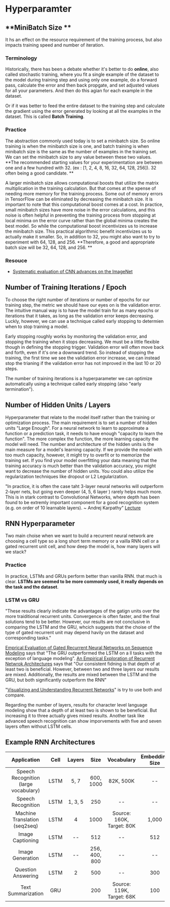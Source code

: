 # **Hyperparamter** 

## **MiniBatch Size **

It hs an effect on the resource requirement of the training process, but also impacts training speed and number of iteration.

### Terminology

Historically, there has been a debate whether it's better to do **online**, also called stochastic training, where you fit a single example of the dataset to the model during training step and using only one example, do a forward pass, calculate the error and then back propgate, and set adjusted values for all your parameters. And then do this agian for each example in the dataset. 

Or if it was better to feed the entire dataset to the training step and calculate the gradient using the error generated by looking at all the examples in the dataset. This is called **Batch Training**. 

### Practice

The abstraction commonly used today is to set a minibatch size. So online training is when the minibatch size is one, and batch training is when minibatch size is the same as the number of examples in the training set. We can set the minibatch size to any value between these two values. **The recommended starting values for your experimentation are between one and a few hundred with 32. (ex : [1, 2, 4, 8, 16, 32, 64, 128, 256]). 32 often being a good candidate. **

A larger minibatch size allows computational boosts that utilize the matrix multiplication in the training calculation. But that comes at the xpense of needing more memory for the training process. Some out of memory errors in TensorFlow can be eliminated by decreasing the minibatch size. It is important to note that this computational boost comes at a cost. In practice, small minibatch sizes have more noise in the error calculations, and this noise is often helpful in preventing the training process from stopping at local minima on the error curve rather than the global minima creates the best model. So while the computational boost incentivizes us to increase the minibatch size. This practical algorithmic benefit incentivizes us to actually make it smaller. So, in addition to 32, you might also want to try to experiment with 64, 128, and 256. **Therefore, a good and appropriate batch size will be 32, 64, 128, and 256. **

### Resouce

* [Systematic evaluation of CNN advances on the ImageNet](https://arxiv.org/abs/1606.02228)

## **Number of Training Iterations / Epoch**

To choose the right number of iterations or number of epochs for our training step, the metric we should have our eyes on is the validation error. The intuitive manual way is to have the model train for as many epochs or iterations that it takes, as long as the validation error keeps decreasing. Luckly, however, we can use a technique called early stopping to determien when to stop training a model. 

Early stopping roughly works by monitoring the validation error, and stopping the training when it stops decreasing. We must be a little flexible though in defining the stopping trigger. Validation error will often move back and forth, even if it's one a downward trend. So instead of stopping the training, the first time we see the validation error increase, we can instead stop the trianing if the validation error has not improved in the last 10 or 20 steps. 

The number of training iterations is a hyperparameter we can optimize automatically using a technique called early stopping (also "early termination").

## Number of Hidden Units / Layers

Hyperparameter that relate to the model itself rather than the training or optimization process. The main requirement is to set a number of hidden units  "Large Enough". For a neural network to learn to approximate a function or a prediction task, it needs to have enough "capacity to learn the function". The more complex the function, the more learning capacity the model will need. The number and architecture of the hidden units is the main measure for a model's learning capacity. If we provide the model with too much capacity, however, it might try to overfit or to memorize the training set. If you find your model overfitting your data meaning that the training accuracy is much better than the validation accuracy, you might want to decrease the number of hidden units.  You could also utilize the regularization techniques like dropout or L2 Legularization.  

"In practice, it is often the case taht 3-layer neural networks will outperform 2-layer nets, but going even deeper (4, 5, 6 layer ) rarely helps much more. This is in stark contrast to Convolutional Networks, where depth has been found to be extremly important component for a good recognition system (e.g. on order of 10 learnable layers). ~ Andrej Karpathy" [Lecture](https://cs231n.github.io/neural-networks-1/)

## **RNN Hyperparameter**

Two main choise when we want to build a recurrent neural network are choosing a cell type so a long short term memory or a vailla RNN cell or a gated recurrent unit cell, and how deep the model is, how many layers will we stack? 

### Practice

In practice, LSTMs and GRUs perform better than vanilla RNN. that much is clear. **LSTMs are seemed to be more commonly used, it really depends on the task and the dataset**.

### **LSTM vs GRU**

"These results clearly indicate the advantages of the gatign units over the more traiditional recurrent units. Convergence is often faster, and the final solutions tend to be better. However, our results are not conclusive in comparing the LSTM and the GRU, whcich suggests that the choise of the type of gated recurrent unit may depend havily on the dataset and corresponding tasks."

[Emprical Evaluation of Gated Recurrent Neural Networks on Sequence Modeling](https://arxiv.org/abs/1412.3555) says that "The GRU outperformed the LSTM on a ll tasks with the exception of language modeling". [An Empirical Exploration of Recurrent Netwrok Architectures](http://proceedings.mlr.press/v37/jozefowicz15.pdf) says that "Our consistent fidning is that depth of at least two is beneficial. However, between two and three layers our results are mixed. Additionally, the results are mixed between the LSTM and the GRU, but both significantly outperform the RNN"

"[Visualizing and Understanding Recurrent Networks](https://arxiv.org/abs/1506.02078)" is try to use both and compare. 

Regarding the number of layers, results for character level language modeling show that a depth of at least two is shown to be beneficial. But increasing it to three actually gives mixed results. Another task like advanced speech recognition can show imporvements with five and seven layers often without LSTM cells. 

## Example RNN Architectures

|              Application              | Cell | Layers  |     Size      |        Vocabulary         | Embedding Size | Learning Rate |                                                              |
| :-----------------------------------: | :--: | :-----: | :-----------: | :-----------------------: | :------------: | :-----------: | :----------------------------------------------------------: |
| Speech Recognition (large vocabulary) | LSTM |  5, 7   |   600, 1000   |         82K, 500K         |       --       |      --       |          [paper](https://arxiv.org/abs/1610.09975)           |
|          Speech Recognition           | LSTM | 1, 3, 5 |      250      |            --             |       --       |     0.001     |           [paper](https://arxiv.org/abs/1303.5778)           |
|     Machine Translation (seq2seq)     | LSTM |    4    |     1000      | Source: 160K, Target: 80K |     1,000      |      --       |           [paper](https://arxiv.org/abs/1409.3215)           |
|           Image Captioning            | LSTM |   --    |      512      |            --             |      512       |    (fixed)    |           [paper](https://arxiv.org/abs/1411.4555)           |
|           Image Generation            | LSTM |   --    | 256, 400, 800 |            --             |       --       |      --       |          [paper](https://arxiv.org/abs/1502.04623)           |
|          Question Answering           | LSTM |    2    |      500      |            --             |      300       |      --       |       [pdf](http://www.aclweb.org/anthology/P15-2116)        |
|          Text Summarization           | GRU  |         |      200      | Source: 119K, Target: 68K |      100       |     0.001     | [pdf](https://pdfs.semanticscholar.org/3fbc/45152f20403266b02c4c2adab26fb367522d.pdf) |



